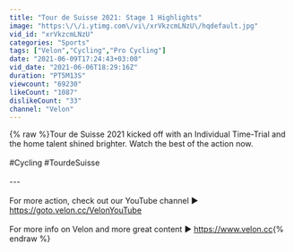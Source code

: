 ```yaml
---
title: "Tour de Suisse 2021: Stage 1 Highlights"
image: "https:\/\/i.ytimg.com\/vi\/xrVkzcmLNzU\/hqdefault.jpg"
vid_id: "xrVkzcmLNzU"
categories: "Sports"
tags: ["Velon","Cycling","Pro Cycling"]
date: "2021-06-09T17:24:43+03:00"
vid_date: "2021-06-06T18:29:16Z"
duration: "PT5M13S"
viewcount: "69230"
likeCount: "1087"
dislikeCount: "33"
channel: "Velon"
---
```

{% raw %}Tour de Suisse 2021 kicked off with an Individual Time-Trial and the home talent shined brighter. Watch the best of the action now.<br /><br />#Cycling #TourdeSuisse<br /><br />---<br /><br />For more action, check out our YouTube channel ► <a rel="nofollow" target="blank" href="https://goto.velon.cc/VelonYouTube">https://goto.velon.cc/VelonYouTube</a><br /><br />For more info on Velon and more great content ► <a rel="nofollow" target="blank" href="https://www.velon.cc">https://www.velon.cc</a>{% endraw %}
